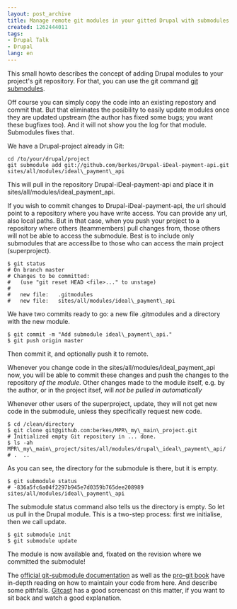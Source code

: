 ```yaml
---
layout: post_archive
title: Manage remote git modules in your gitted Drupal with submodules
created: 1262444011
tags:
- Drupal Talk
- Drupal
lang: en
---
```

This small howto describes the concept of adding Drupal modules to your project's git repository. For that, you can use the git command <a href="http://book.git-scm.com/5_submodules.html">git submodules</a>.

Off course you can simply copy the code into an existing repostory and commit that. But that eliminates the posibility to easily update modules once they are updated upstream (the author has fixed some bugs; you want these bugfixes too). And it will not show you the log for that module. Submodules fixes that. 

We have a Drupal-project already in Git:

    cd /to/your/drupal/project
    git submodule add git://github.com/berkes/Drupal-iDeal-payment-api.git sites/all/modules/ideal\_payment\_api

This will pull in the repository Drupal-iDeal-payment-api and place it in sites/all/modules/ideal\_payment\_api.

If you wish to commit changes to Drupal-iDeal-payment-api, the url should point to a repository where you have write access. 
You can provide any url, also local paths. But in that case, when you push your project to a repository where others (teammembers) pull changes from, those others will not be able to access the submodule. Best is to include only submodules that are accessilbe to those who can access the main project (superproject).

    $ git status
    # On branch master
    # Changes to be committed:
    #   (use "git reset HEAD <file>..." to unstage)
    #
    #	new file:   .gitmodules
    #	new file:   sites/all/modules/ideal\_payment\_api

We have two commits ready to go: a new file .gitmodules and a directory with the new module.

    $ git commit -m "Add submodule ideal\_payment\_api."
    $ git push origin master 

Then commit it, and optionally push it to remote. 

Whenever you change code in the sites/all/modules/ideal\_payment\_api now, you will be able to commit these changes and push the changes to the repository *of the module*. 
Other changes made to the module itself, e.g. by the author, or in the project itsef, will *not be pulled in automatically*

Whenever other users of the superproject, update, they will not get new code in the submodule, unless they specifically request new code. 

    $ cd /clean/directory
    $ git clone git@github.com:berkes/MPR\_my\_main\_project.git
    # Initialized empty Git repository in ... done.
    $ ls -ah MPR\_my\_main\_project/sites/all/modules/drupal\_ideal\_payment\_api/
    # .  ..

As you can see, the directory for the submodule is there, but it is empty. 

    $ git submodule status
    # -836a5fc6a04f2297b945e7d0359b765dee208989 sites/all/modules/ideal\_payment\_api

The submodule status command also tells us the directory is empty. 
So let us pull in the Drupal module. This is a two-step process: first we initialise, then we call update. 

    $ git submodule init
    $ git submodule update

The module is now available and, fixated on the revision where we committed the submodule! 

The <a href="http://www.kernel.org/pub/software/scm/git/docs/git-submodule.html">official git-submodule documentation</a> as well as the <a href="http://progit.org/book/ch6-6.html">pro-git book</a> have in-depth reading on how to maintain your code from here. And describe some pithfalls. <a href="http://gitcasts.com/posts/git-submodules">Gitcast</a> has a good screencast on this matter, if you want to sit back and watch a good explanation.
